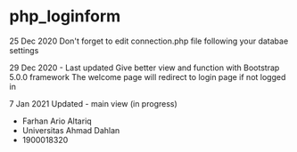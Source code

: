 # php_loginform
25 Dec 2020 
Don't forget to edit connection.php file following your databae settings

29 Dec 2020 - Last updated
Give better view and function with Bootstrap 5.0.0 framework
The welcome page will redirect to login page if not logged in

7 Jan 2021
Updated - main view (in progress)

- Farhan Ario Altariq
- Universitas Ahmad Dahlan
- 1900018320
